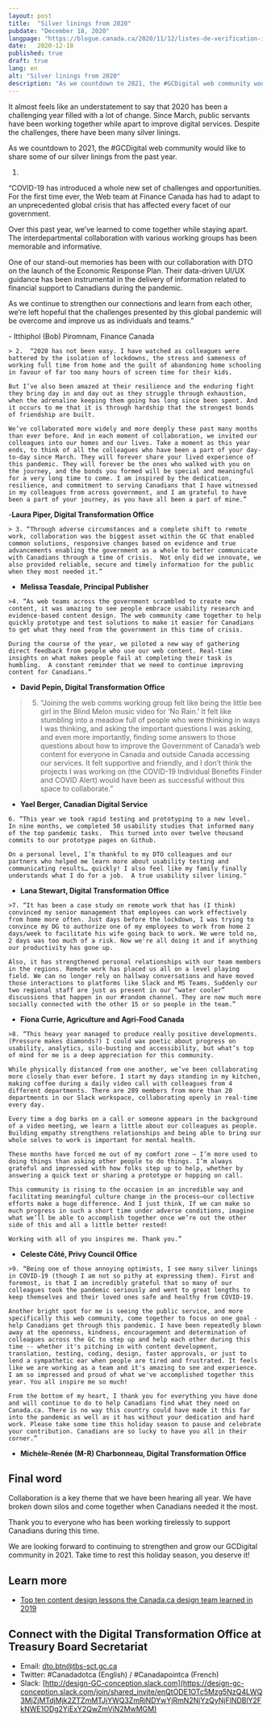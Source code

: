 ```yaml
---
layout: post
title:  "Silver linings from 2020"
pubdate: "December 18, 2020"
langpage: "https://blogue.canada.ca/2020/11/12/listes-de-verification-interactives.html"
date:   2020-12-18
published: true
draft: true
lang: en
alt: "Silver linings from 2020"
description: "As we countdown to 2021, the #GCDigital web community would like to share some of our silver linings from the past year."
---
```

It almost feels like an understatement to say that 2020 has been a challenging year filled with a lot of change. Since March, public servants have been working together while apart to improve digital services. Despite the challenges, there have been many silver linings.  

As we countdown to 2021, the #GCDigital web community would like to share some of our silver linings from the past year.

1. <blockquote>
<p>“COVID-19 has introduced a whole new set of challenges and opportunities. For the first time ever, the Web team at Finance Canada has had to adapt to an unprecedented global crisis that has affected every facet of our government.</p>
 
<p>Over this past year, we’ve learned to come together while staying apart. The interdepartmental collaboration with various working groups has been memorable and informative.</p>
 
<p>One of our stand-out memories has been with our collaboration with DTO on the launch of the Economic Response Plan. Their data-driven UI/UX guidance has been instrumental in the delivery of information related to financial support to Canadians during the pandemic.</p> 
 
<p>As we continue to strengthen our connections and learn from each other, we’re left hopeful that the challenges presented by this global pandemic will be overcome and improve us as individuals and teams.” </p>
</blockquote>
 
<p>- Itthiphol (Bob) Piromnam, Finance Canada</p>

```
> 2.  “2020 has not been easy. I have watched as colleagues were battered by the isolation of lockdowns, the stress and sameness of working full time from home and the guilt of abandoning home schooling in favour of far too many hours of screen time for their kids. 

But I’ve also been amazed at their resilience and the enduring fight they bring day in and day out as they struggle through exhaustion, when the adrenaline keeping them going has long since been spent. And it occurs to me that it is through hardship that the strongest bonds of friendship are built. 

We’ve collaborated more widely and more deeply these past many months than ever before. And in each moment of collaboration, we invited our colleagues into our homes and our lives. Take a moment as this year ends, to think of all the colleagues who have been a part of your day-to-day since March. They will forever share your lived experience of this pandemic. They will forever be the ones who walked with you on the journey, and the bonds you formed will be special and meaningful for a very long time to come. I am inspired by the dedication, resilience, and commitment to serving Canadians that I have witnessed in my colleagues from across government, and I am grateful to have been a part of your journey, as you have all been a part of mine.”
```
 -**Laura Piper, Digital Transformation Office**

```
> 3. “Through adverse circumstances and a complete shift to remote work, collaboration was the biggest asset within the GC that enabled common solutions, responsive changes based on evidence and true advancements enabling the government as a whole to better communicate with Canadians through a time of crisis.  Not only did we innovate, we also provided reliable, secure and timely information for the public when they most needed it.”
```
 - **Melissa Teasdale, Principal Publisher**

```
>4. “As web teams across the government scrambled to create new content, it was amazing to see people embrace usability research and evidence-based content design. The web community came together to help quickly prototype and test solutions to make it easier for Canadians to get what they need from the government in this time of crisis. 

During the course of the year, we piloted a new way of gathering direct feedback from people who use our web content. Real-time insights on what makes people fail at completing their task is humbling.  A constant reminder that we need to continue improving content for Canadians.”
```
 - **David Pepin, Digital Transformation Office**

>5.  “Joining the web comms working group felt like being the little bee girl in the Blind Melon music video for ‘No Rain.’ It felt like stumbling into a meadow full of people who were thinking in ways I was thinking, and asking the important questions I was asking, and even more importantly, finding some answers to those questions about how to improve the Government of Canada’s web content for everyone in Canada and outside Canada accessing our services. It felt supportive and friendly, and I don’t think the projects I was working on (the COVID-19 Individual Benefits Finder and COVID Alert) would have been as successful without this space to collaborate.”

 - **Yael Berger, Canadian Digital Service**

```
6. “This year we took rapid testing and prototyping to a new level.  In nine months, we completed 50 usability studies that informed many of the top pandemic tasks.  This turned into over twelve thousand commits to our prototype pages on Github.  

On a personal level, I’m thankful to my DTO colleagues and our partners who helped me learn more about usability testing and communicating results… quickly! I also feel like my family finally understands what I do for a job.  A true usability silver lining."
```
 - **Lana Stewart, Digital Transformation Office**

```
>7. “It has been a case study on remote work that has (I think) convinced my senior management that employees can work effectively from home more often. Just days before the lockdown, I was trying to convince my DG to authorize one of my employees to work from home 2 days/week to facilitate his wife going back to work. We were told no, 2 days was too much of a risk. Now we're all doing it and if anything our productivity has gone up.

Also, it has strengthened personal relationships with our team members in the regions. Remote work has placed us all on a level playing field. We can no longer rely on hallway conversations and have moved those interactions to platforms like Slack and MS Teams. Suddenly our two regional staff are just as present in our “water cooler” discussions that happen in our #random channel. They are now much more socially connected with the other 15 or so people in the team.”
```
 - **Fiona Currie, Agriculture and Agri-Food Canada**

```
>8. “This heavy year managed to produce really positive developments. (Pressure makes diamonds?) I could wax poetic about progress on usability, analytics, silo-busting and accessibility, but what’s top of mind for me is a deep appreciation for this community.

While physically distanced from one another, we’ve been collaborating more closely than ever before. I start my days standing in my kitchen, making coffee during a daily video call with colleagues from 4 different departments. There are 289 members from more than 20 departments in our Slack workspace, collaborating openly in real-time every day.

Every time a dog barks on a call or someone appears in the background of a video meeting, we learn a little about our colleagues as people. Building empathy strengthens relationships and being able to bring our whole selves to work is important for mental health. 

These months have forced me out of my comfort zone — I’m more used to doing things than asking other people to do things. I’m always grateful and impressed with how folks step up to help, whether by answering a quick text or sharing a prototype or hopping on call.

This community is rising to the occasion in an incredible way and facilitating meaningful culture change in the process—our collective efforts make a huge difference. And I just think, If we can make so much progress in such a short time under adverse conditions, imagine what we’ll be able to accomplish together once we’re out the other side of this and all a little better rested!

Working with all of you inspires me. Thank you.”
```

 - **Celeste Côté, Privy Council Office**

```
>9. “Being one of those annoying optimists, I see many silver linings in COVID-19 (though I am not so pithy at expressing them). First and foremost, is that I am incredibly grateful that so many of our colleagues took the pandemic seriously and went to great lengths to keep themselves and their loved ones safe and healthy from COVID-19.  
 
Another bright spot for me is seeing the public service, and more specifically this web community, come together to focus on one goal - help Canadians get through this pandemic. I have been repeatedly blown away at the openness, kindness, encouragement and determination of colleagues across the GC to step up and help each other during this time -- whether it's pitching in with content development, translation, testing, coding, design, faster approvals, or just to lend a sympathetic ear when people are tired and frustrated. It feels like we are working as a team and it's amazing to see and experience. I am so impressed and proud of what we've accomplished together this year. You all inspire me so much!
 
From the bottom of my heart, I thank you for everything you have done and will continue to do to help Canadians find what they need on Canada.ca. There is no way this country could have made it this far into the pandemic as well as it has without your dedication and hard work. Please take some time this holiday season to pause and celebrate your contribution. Canadians are so lucky to have you all in their corner.”
```
 - **Michèle-Renée (M-R) Charbonneau, Digital Transformation Office**

## Final word

Collaboration is a key theme that we have been hearing all year. We have broken down silos and come together when Canadians needed it the most.

Thank you to everyone who has been working tirelessly to support Canadians during this time. 

We are looking forward to continuing to strengthen and grow our GCDigital community in 2021. Take time to rest this holiday season, you deserve it!


## Learn more

* [Top ten content design lessons the Canada.ca design team learned in 2019](https://blog.canada.ca/2019/12/20/top-ten-lessons.html)


## Connect with the Digital Transformation Office at Treasury Board Secretariat

* Email: [dto.btn@tbs-sct.gc.ca](mailto:dto.btn@tbs-sct.gc.ca)
* Twitter: #Canadadotca (English) / #Canadapointca (French)
* Slack: [http://design-GC-conception.slack.com](https://design-gc-conception.slack.com/join/shared_invite/enQtODE1OTc5Mzg5NzQ4LWQ3MjZjMTdjMjk2ZTZmMTJjYWQ3ZmRiNDYwYjRmN2NjYzQyNjFlNDBlY2FkNWE1ODg2YjExY2QwZmVjN2MwMGM)
